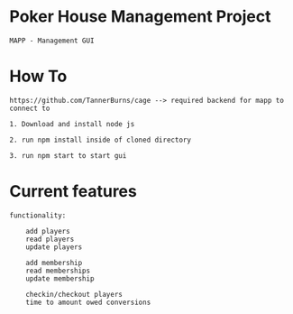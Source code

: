 ﻿# Poker House Management Project

    MAPP - Management GUI

# How To

    https://github.com/TannerBurns/cage --> required backend for mapp to connect to

    1. Download and install node js

    2. run npm install inside of cloned directory

    3. run npm start to start gui


# Current features
    
    functionality:

        add players
        read players
        update players
        
        add membership
        read memberships
        update membership
        
        checkin/checkout players
        time to amount owed conversions
        
